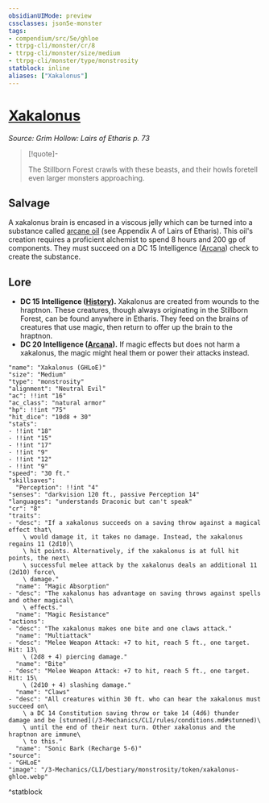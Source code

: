 ```yaml
---
obsidianUIMode: preview
cssclasses: json5e-monster
tags:
- compendium/src/5e/ghloe
- ttrpg-cli/monster/cr/8
- ttrpg-cli/monster/size/medium
- ttrpg-cli/monster/type/monstrosity
statblock: inline
aliases: ["Xakalonus"]
---
```

# [Xakalonus](3-Mechanics\CLI\bestiary\monstrosity/xakalonus-ghloe.md)
*Source: Grim Hollow: Lairs of Etharis p. 73*  

> [!quote]-  
> 
> The Stillborn Forest crawls with these beasts, and their howls foretell even larger monsters approaching.

## Salvage

A xakalonus brain is encased in a viscous jelly which can be turned into a substance called [arcane oil](/3-Mechanics/CLI/items/arcane-oil-ghloe.md) (see Appendix A of Lairs of Etharis). This oil's creation requires a proficient alchemist to spend 8 hours and 200 gp of components. They must succeed on a DC 15 Intelligence ([Arcana](/3-Mechanics/CLI/rules/skills.md#Arcana)) check to create the substance.

## Lore

- **DC 15 Intelligence ([History](/3-Mechanics/CLI/rules/skills.md#History)).** Xakalonus are created from wounds to the hraptnon. These creatures, though always originating in the Stillborn Forest, can be found anywhere in Etharis. They feed on the brains of creatures that use magic, then return to offer up the brain to the hraptnon.  
- **DC 20 Intelligence ([Arcana](/3-Mechanics/CLI/rules/skills.md#Arcana)).** If magic effects but does not harm a xakalonus, the magic might heal them or power their attacks instead.  

```statblock
"name": "Xakalonus (GHLoE)"
"size": "Medium"
"type": "monstrosity"
"alignment": "Neutral Evil"
"ac": !!int "16"
"ac_class": "natural armor"
"hp": !!int "75"
"hit_dice": "10d8 + 30"
"stats":
- !!int "18"
- !!int "15"
- !!int "17"
- !!int "9"
- !!int "12"
- !!int "9"
"speed": "30 ft."
"skillsaves":
  "Perception": !!int "4"
"senses": "darkvision 120 ft., passive Perception 14"
"languages": "understands Draconic but can't speak"
"cr": "8"
"traits":
- "desc": "If a xakalonus succeeds on a saving throw against a magical effect that\
    \ would damage it, it takes no damage. Instead, the xakalonus regains 11 (2d10)\
    \ hit points. Alternatively, if the xakalonus is at full hit points, the next\
    \ successful melee attack by the xakalonus deals an additional 11 (2d10) force\
    \ damage."
  "name": "Magic Absorption"
- "desc": "The xakalonus has advantage on saving throws against spells and other magical\
    \ effects."
  "name": "Magic Resistance"
"actions":
- "desc": "The xakalonus makes one bite and one claws attack."
  "name": "Multiattack"
- "desc": "Melee Weapon Attack: +7 to hit, reach 5 ft., one target. Hit: 13\
    \ (2d8 + 4) piercing damage."
  "name": "Bite"
- "desc": "Melee Weapon Attack: +7 to hit, reach 5 ft., one target. Hit: 15\
    \ (2d10 + 4) slashing damage."
  "name": "Claws"
- "desc": "All creatures within 30 ft. who can hear the xakalonus must succeed on\
    \ a DC 14 Constitution saving throw or take 14 (4d6) thunder damage and be [stunned](/3-Mechanics/CLI/rules/conditions.md#stunned)\
    \ until the end of their next turn. Other xakalonus and the hraptnon are immune\
    \ to this."
  "name": "Sonic Bark (Recharge 5-6)"
"source":
- "GHLoE"
"image": "/3-Mechanics/CLI/bestiary/monstrosity/token/xakalonus-ghloe.webp"
```
^statblock